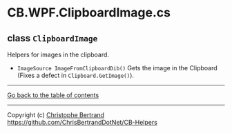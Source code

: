﻿# CB.WPF.ClipboardImage.cs

## class `ClipboardImage`

Helpers for images in the clipboard.

- `ImageSource ImageFromClipboardDib()`
Gets the image in the Clipboard (Fixes a defect in `Clipboard.GetImage()`).

---

[Go back to the table of contents](../readme.md)

---
Copyright (c) [Christophe Bertrand](https://chrisbertrand.net)  
https://github.com/ChrisBertrandDotNet/CB-Helpers
